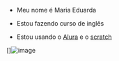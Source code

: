 - Meu nome é Maria Eduarda 

- Estou fazendo curso de inglês

- Estou usando o [Alura](https://www.alura.com.br/) e o [scratch](https://scratch.mit.edu/)

[]![image](https://github.com/marianagel/marianagel/assets/146093633/79c4da30-9494-458c-9002-c13c9bfccc9d)
